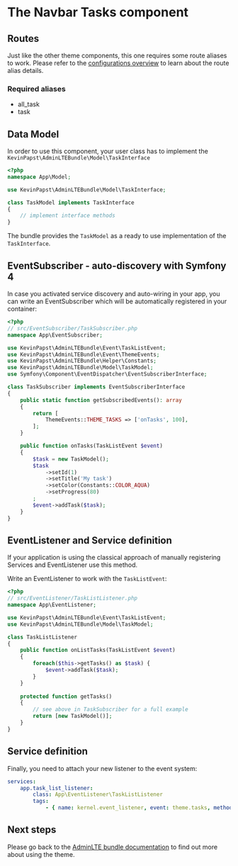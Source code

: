 # The Navbar Tasks component

## Routes

Just like the other theme components, this one requires some route aliases to work. 
Please refer to the [configurations overview](configurations.md) to learn about the route alias details. 
 
### Required aliases

* all_task
* task

## Data Model

In order to use this component, your user class has to implement the `KevinPapst\AdminLTEBundle\Model\TaskInterface`
```php
<?php
namespace App\Model;

use KevinPapst\AdminLTEBundle\Model\TaskInterface;

class TaskModel implements TaskInterface
{
    // implement interface methods
}
```

The bundle provides the `TaskModel` as a ready to use implementation of the `TaskInterface`. 

## EventSubscriber - auto-discovery with Symfony 4

In case you activated service discovery and auto-wiring in your app, you can write an EventSubscriber which will 
be automatically registered in your container:

```php
<?php
// src/EventSubscriber/TaskSubscriber.php
namespace App\EventSubscriber;

use KevinPapst\AdminLTEBundle\Event\TaskListEvent;
use KevinPapst\AdminLTEBundle\Event\ThemeEvents;
use KevinPapst\AdminLTEBundle\Helper\Constants;
use KevinPapst\AdminLTEBundle\Model\TaskModel;
use Symfony\Component\EventDispatcher\EventSubscriberInterface;

class TaskSubscriber implements EventSubscriberInterface
{
    public static function getSubscribedEvents(): array
    {
        return [
            ThemeEvents::THEME_TASKS => ['onTasks', 100],
        ];
    }

    public function onTasks(TaskListEvent $event)
    {
        $task = new TaskModel();
        $task
            ->setId(1)
            ->setTitle('My task')
            ->setColor(Constants::COLOR_AQUA)
            ->setProgress(80)
        ;
        $event->addTask($task);
    }
}
```

## EventListener and Service definition    

If your application is using the classical approach of manually registering Services and EventListener use this method.

Write an EventListener to work with the `TaskListEvent`:

```php
<?php
// src/EventListener/TaskListListener.php
namespace App\EventListener;

use KevinPapst\AdminLTEBundle\Event\TaskListEvent;
use KevinPapst\AdminLTEBundle\Model\TaskModel;

class TaskListListener
{
    public function onListTasks(TaskListEvent $event)
    {
        foreach($this->getTasks() as $task) {
            $event->addTask($task);
        }
    }
    
    protected function getTasks()
    {
        // see above in TaskSubscriber for a full example
        return [new TaskModel()];
    }
}
```

## Service definition

Finally, you need to attach your new listener to the event system:
```yaml
services:
    app.task_list_listener:
        class: App\EventListener\TaskListListener
        tags:
            - { name: kernel.event_listener, event: theme.tasks, method: onListTasks }
```

## Next steps

Please go back to the [AdminLTE bundle documentation](README.md) to find out more about using the theme.

